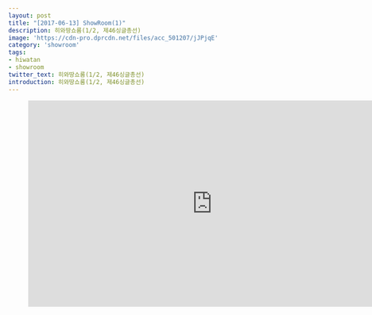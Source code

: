 ```yaml
---
layout: post
title: "[2017-06-13] ShowRoom(1)"
description: 히와땅쇼룸(1/2, 제46싱글총선)
image: 'https://cdn-pro.dprcdn.net/files/acc_501207/jJPjqE'
category: 'showroom'
tags:
- hiwatan
- showroom
twitter_text: 히와땅쇼룸(1/2, 제46싱글총선)
introduction: 히와땅쇼룸(1/2, 제46싱글총선)
---
```

<figure class="video_container">
<iframe width="740" height="416" src="https://serviceapi.nmv.naver.com/flash/convertIframeTag.nhn?vid=33EFFA8D64CF386316D024E10033CB9032CF&outKey=V125541c0a5f900924d4462ee1b296cddb4ec0d2eeb401d25280d62ee1b296cddb4ec" frameborder="no" scrolling="no"></iframe>
</figure>
